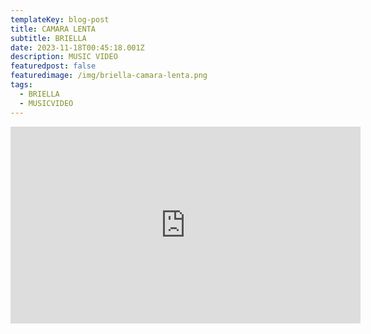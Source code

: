 ```yaml
---
templateKey: blog-post
title: CAMARA LENTA
subtitle: BRIELLA
date: 2023-11-18T00:45:18.001Z
description: MUSIC VIDEO
featuredpost: false
featuredimage: /img/briella-camara-lenta.png
tags:
  - BRIELLA
  - MUSICVIDEO
---
```

<iframe width="560" height="315" src="https://www.youtube.com/embed/AmzLniK7dS0?si=TSP6LSdoTX7p7s06" title="YouTube video player" frameborder="0" allow="accelerometer; autoplay; clipboard-write; encrypted-media; gyroscope; picture-in-picture; web-share" allowfullscreen></iframe>